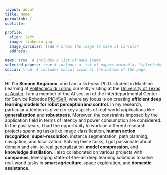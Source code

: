 ```yaml
---
layout: about
title: Home
permalink: /
subtitle:

profile:
  align: left
  image: linkedin.jpg
  image_circular: true # crops the image to make it circular
  address:

news: true  # includes a list of news items
selected_papers: true # includes a list of papers marked as "selected={true}"
social: true  # includes social icons at the bottom of the page
---
```


Hi! I'm **Simone Angarano**, and I am a 3rd-year Ph.D. student in Machine Learning at [Politecnico di Torino](www.polito.it) currently visiting at the [University of Texas at Austin](https://vita-group.github.io). I am a member of the AI section of the Interdepartmental Center for Service Robotics [PIC4SeR](https://pic4ser.polito.it/), where my focus is on creating **efficient deep learning models for robot perception and control**. In my research, particular attention is given to key aspects of real-world applications like **generalization** and **robustness**. Moreover, the constraints imposed by the application field in terms of latency and power consumption are considered. In the past years, I had the opportunity to work on different research projects spanning tasks like image classification, **human action recognition**, **super-resolution**, instance segmentation, path planning, navigation, and localization. Solving these tasks, I got passionate about domain and sim-to-real generalization, **model compression**, and **knowledge distillation**. I also collaborated on various projects with **companies**, leveraging state-of-the-art deep learning solutions to solve real-world tasks in **smart agriculture**, space exploration, and **domestic assistance**.

<!---
Put your address / P.O. box / other info right below your picture. You can also disable any these elements by editing `profile` property of the YAML header of your `_pages/about.md`. Edit `_bibliography/papers.bib` and Jekyll will render your [publications page](/al-folio/publications/) automatically.

Link to your social media connections, too. This theme is set up to use [Font Awesome icons](http://fortawesome.github.io/Font-Awesome/) and [Academicons](https://jpswalsh.github.io/academicons/), like the ones below. Add your Facebook, Twitter, LinkedIn, Google Scholar, or just disable all of them.
-->
